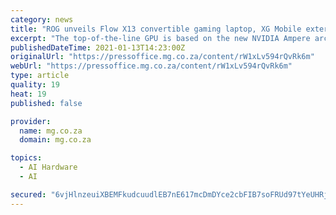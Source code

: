 ```yaml
---
category: news
title: "ROG unveils Flow X13 convertible gaming laptop, XG Mobile external GPU"
excerpt: "The top-of-the-line GPU is based on the new NVIDIA Ampere architecture, which combines CUDA cores for programmable shading with second generation RT cores for advanced ray tracing and third generation Tensor cores that offer greater throughput for AI ..."
publishedDateTime: 2021-01-13T14:23:00Z
originalUrl: "https://pressoffice.mg.co.za/content/rW1xLv594rQvRk6m"
webUrl: "https://pressoffice.mg.co.za/content/rW1xLv594rQvRk6m"
type: article
quality: 19
heat: 19
published: false

provider:
  name: mg.co.za
  domain: mg.co.za

topics:
  - AI Hardware
  - AI

secured: "6vjHlnzeuiXBEMFkudcuudlEB7nE617mcDmDYce2cbFIB7soFRUd97tYeUHRjhSeDxZ/g9NWZneUDcEO5j8uuci0G5XAvDiNbRliBWexCJA3Y3MG1tEZinRU5zXzYuHHWpdbjmJ/W+2IxmQ7+eleqEbGgSzGQNp7h5OK6wheQAVwgaqA+Vaj9kN+QMlZ4dN2UPChjtUNWPK7MZJb/B0eSvGNKTPyRI/+g58FrAo/qaBI3qREnd8YWAlcfCORvhN8LzqyePH0OU/I4KlB9LZxB+Ic0ouH5o7dGAtCjnUBkVd8Hu7fP2QpHLH9NkAxBknNIMztWGmR+yEe4C7pnW1qblRgiWJPyxGBAO3Mry06/8Y=;EGUApeneEmHogCdsGMvTJQ=="
---
```


